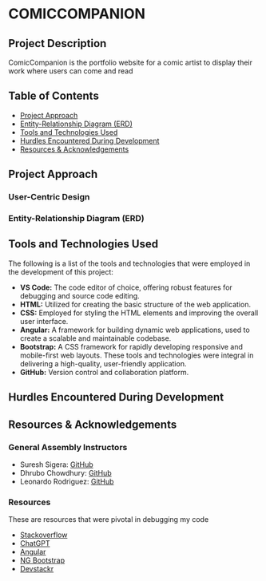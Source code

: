 # COMICCOMPANION

## Project Description
ComicCompanion is the portfolio website for a comic artist to display their work where users can come and read


## Table of Contents
- [Project Approach](#project-approach)
- [Entity-Relationship Diagram (ERD)](#entity-relationship-diagram-erd)
- [Tools and Technologies Used](#tools-and-technologies-used)
- [Hurdles Encountered During Development](#hurdles-encountered-during-development)
- [Resources & Acknowledgements](#resources--acknowledgements)

## Project Approach 



### User-Centric Design


 
### Entity-Relationship Diagram (ERD)


## Tools and Technologies Used

The following is a list of the tools and technologies that were employed in the development of this project:
 - **VS Code:** The code editor of choice, offering robust features for debugging and source code editing.
 - **HTML:** Utilized for creating the basic structure of the web application.
 - **CSS:** Employed for styling the HTML elements and improving the overall user interface.
 - **Angular:** A framework for building dynamic web applications, used to create a scalable and maintainable codebase.
 - **Bootstrap:** A CSS framework for rapidly developing responsive and mobile-first web layouts.
These tools and technologies were integral in delivering a high-quality, user-friendly application.
- **GitHub:** Version control and collaboration platform.


## Hurdles Encountered During Development



## Resources & Acknowledgements
### General Assembly Instructors
- Suresh Sigera: [GitHub](https://github.com/sureshmelvinsigera)
- Dhrubo Chowdhury: [GitHub](https://github.com/Dhrubo-Chowdhury)
- Leonardo Rodriguez: [GitHub](https://github.com/LRodriguez92)

### Resources
These are resources that were pivotal in debugging my code
- [Stackoverflow](https://stackoverflow.com/)
- [ChatGPT](https://chat.openai.com/)
- [Angular](https://angular.io/)
- [NG Bootstrap](https://ng-bootstrap.github.io/#/home)
- [Devstackr](https://www.youtube.com/watch?v=185uAxYz1dU)